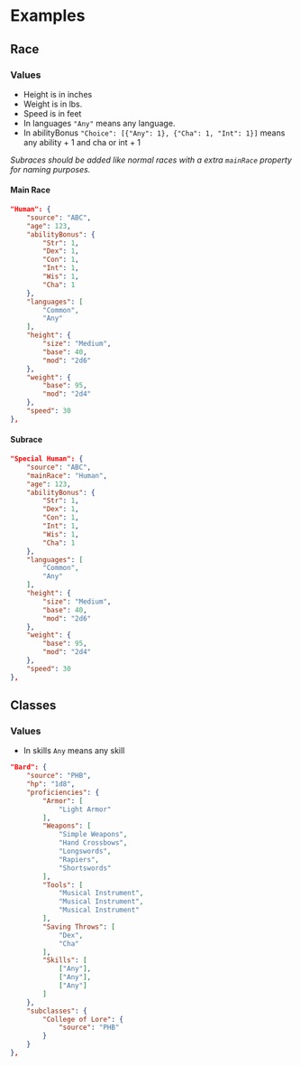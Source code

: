# Examples

## Race

### Values

* Height is in inches
* Weight is in lbs.
* Speed is in feet
* In languages `"Any"` means any language.
* In abilityBonus `"Choice": [{"Any": 1}, {"Cha": 1, "Int": 1}]` means any ability + 1 and cha or int + 1

_Subraces should be added like normal races with a extra `mainRace` property for naming purposes._

#### Main Race

```json
"Human": {
    "source": "ABC",
    "age": 123,
    "abilityBonus": {
        "Str": 1,
        "Dex": 1,
        "Con": 1,
        "Int": 1,
        "Wis": 1,
        "Cha": 1
    },
    "languages": [
        "Common",
        "Any"
    ],
    "height": {
        "size": "Medium",
        "base": 40,
        "mod": "2d6"
    },
    "weight": {
        "base": 95,
        "mod": "2d4"
    },
    "speed": 30
},
```

#### Subrace

```json
"Special Human": {
    "source": "ABC",
    "mainRace": "Human",
    "age": 123,
    "abilityBonus": {
        "Str": 1,
        "Dex": 1,
        "Con": 1,
        "Int": 1,
        "Wis": 1,
        "Cha": 1
    },
    "languages": [
        "Common",
        "Any"
    ],
    "height": {
        "size": "Medium",
        "base": 40,
        "mod": "2d6"
    },
    "weight": {
        "base": 95,
        "mod": "2d4"
    },
    "speed": 30
},
```

## Classes

### Values

* In skills `Any` means any skill

```json
"Bard": {
    "source": "PHB",
    "hp": "1d8",
    "proficiencies": {
        "Armor": [
            "Light Armor"
        ],
        "Weapons": [
            "Simple Weapons",
            "Hand Crossbows",
            "Longswords",
            "Rapiers",
            "Shortswords"
        ],
        "Tools": [
            "Musical Instrument",
            "Musical Instrument",
            "Musical Instrument"
        ],
        "Saving Throws": [
            "Dex",
            "Cha"
        ],
        "Skills": [
            ["Any"],
            ["Any"],
            ["Any"]
        ]
    },
    "subclasses": {
        "College of Lore": {
            "source": "PHB"
        }
    }
},
```
